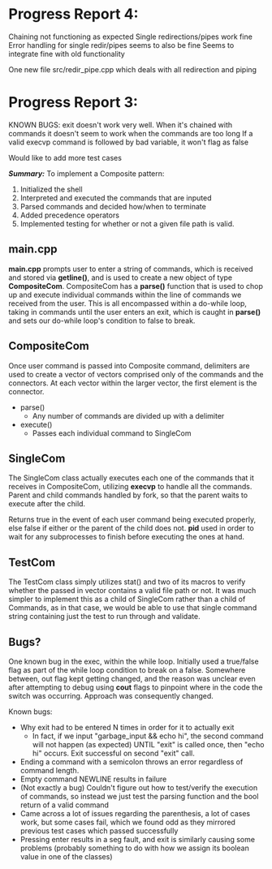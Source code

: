 # Progress Report 4:

Chaining not functioning as expected
Single redirections/pipes work fine
Error handling for single redir/pipes seems to also be fine
Seems to integrate fine with old functionality

One new file src/redir_pipe.cpp which deals with all redirection and piping

# Progress Report 3:
 
KNOWN BUGS: exit doesn't work very well. When it's chained with commands it doesn't seem to work when the commands are too long
If a valid execvp command is followed by bad variable, it won't flag as false

Would like to add more test cases


***Summary:*** 
    To implement a Composite pattern:
 1. Initialized the shell
 2. Interpreted and executed the commands that are inputed 
 3. Parsed commands and decided how/when to terminate 
 4. Added precedence operators
 5. Implemented testing for whether or not a given file path is valid. 


## main.cpp
  **main.cpp** prompts user to enter a string of commands, which is received and stored via **getline()**, and is used to create a new object of type **CompositeCom**. CompositeCom has a **parse()** function that is used to chop up and execute individual commands within the line of commands we received from the user. This is all encompassed within a do-while loop, taking in commands until the user enters an exit, which is caught in **parse()** and sets our do-while loop's condition to false to break. 
    

## CompositeCom

 Once user command is passed into Composite command, delimiters are used to create a vector of vectors comprised only of the commands and the connectors. At each vector within the larger vector, the first element is the connector. 
 - parse()
	 - Any number of commands are divided up with a delimiter 
 - execute()
	 - Passes each individual command to SingleCom


## SingleCom

The SingleCom class actually executes each one of the commands that it receives in CompositeCom, utilizing **execvp** to handle all the commands. Parent and child commands handled by fork, so that the parent waits to execute after the child. 

Returns true in the event of each user command being executed properly, else false if either or the parent of the child does not. **pid** used in order to wait for any subprocesses to finish before executing the ones at hand. 

## TestCom

The TestCom class simply utilizes stat() and two of its macros to verify whether the passed in vector contains a valid file path or not. It was much simpler to implement this as a child of SingleCom rather than a child of Commands, as in that case, we would be able to use that single command string containing just the test to run through and validate. 


## Bugs? 

One known bug in the exec, within the while loop. Initially used a true/false flag as part of the while loop condition to break on a false. Somewhere between, out flag kept getting changed, and the reason was unclear even after attempting to debug using **cout** flags to pinpoint where in the code the switch was occurring. Approach was consequently changed. 

Known bugs:
- Why exit had to be entered N times in order for it to actually exit
  + In fact, if we input "garbage_input && echo hi", the second command will not happen (as expected) UNTIL "exit" is called once, then "echo hi" occurs. Exit successful on second "exit" call.
- Ending a command with a semicolon throws an error regardless of command length.
- Empty command NEWLINE results in failure 
- (Not exactly a bug) Couldn't figure out how to test/verify the execution of commands, so instead we just test the parsing function and the bool return of a valid command
- Came across a lot of issues regarding the parenthesis, a lot of cases work, but some cases fail, which we found odd as they mirrored previous test cases which passed successfully 
- Pressing enter results in a seg fault, and exit is similarly causing some problems (probably something to do with how we assign its boolean value in one of the classes) 
